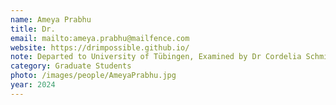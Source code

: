 ```yaml
---
name: Ameya Prabhu
title: Dr.
email: mailto:ameya.prabhu@mailfence.com
website: https://drimpossible.github.io/
note: Departed to University of Tübingen, Examined by Dr Cordelia Schmid, INRIA 
category: Graduate Students
photo: /images/people/AmeyaPrabhu.jpg
year: 2024
---
```

